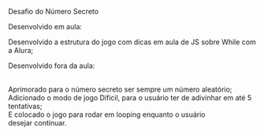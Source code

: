 Desafio do Número Secreto
</br>
<p>Desenvolvido em aula:</p>
Desenvolvido a estrutura do jogo com dicas em aula de JS sobre While com a Alura;
</br>
<p>Desenvolvido fora da aula:</p>
</br>
Aprimorado para o número secreto ser sempre um número aleatório;
</br>
Adicionado o modo de jogo Dificil, para o usuário ter de adivinhar em até 5 tentativas;
</br>
E colocado o jogo para rodar em looping enquanto o usuário desejar continuar.

